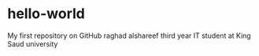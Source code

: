 # hello-world
My first repository on GitHub
raghad alshareef third year IT student at King Saud university
